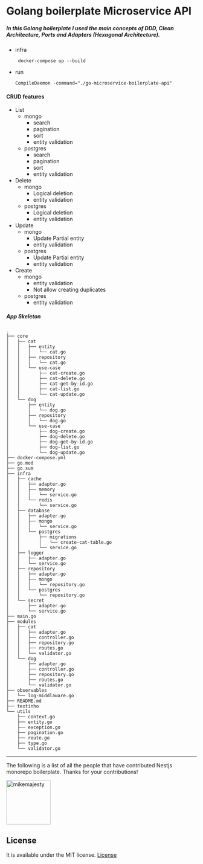 
# Golang boilerplate Microservice API

##### In this Golang boilerplate I used the main concepts of DDD, Clean Architecture, Ports and Adapters (Hexagonal Architecture).

- infra
  ```
   docker-compose up --build
  ```

- run

  ```
  CompileDaemon -command="./go-microservice-boilerplate-api"
  ```

#### CRUD features

- List
  - mongo
    - search
    - pagination
    - sort
    - entity validation
  - postgres
    - search
    - pagination
    - sort
    - entity validation
- Delete
  - mongo
    - Logical deletion
    - entity validation
  - postgres
    - Logical deletion
    - entity validation
- Update
  - mongo
    - Update Partial entity
    - entity validation
  - postgres
    - Update Partial entity
    - entity validation
- Create
  - mongo
    - entity validation
    - Not allow creating duplicates
  - postgres
    - entity validation


##### App Skeleton

```
.
├── core
│   ├── cat
│   │   ├── entity
│   │   │   └── cat.go
│   │   ├── repository
│   │   │   └── cat.go
│   │   └── use-case
│   │       ├── cat-create.go
│   │       ├── cat-delete.go
│   │       ├── cat-get-by-id.go
│   │       ├── cat-list.go
│   │       └── cat-update.go
│   └── dog
│       ├── entity
│       │   └── dog.go
│       ├── repository
│       │   └── dog.go
│       └── use-case
│           ├── dog-create.go
│           ├── dog-delete.go
│           ├── dog-get-by-id.go
│           ├── dog-list.go
│           └── dog-update.go
├── docker-compose.yml
├── go.mod
├── go.sum
├── infra
│   ├── cache
│   │   ├── adapter.go
│   │   ├── memory
│   │   │   └── service.go
│   │   └── redis
│   │       └── service.go
│   ├── database
│   │   ├── adapter.go
│   │   ├── mongo
│   │   │   └── service.go
│   │   └── postgres
│   │       ├── migrations
│   │       │   └── create-cat-table.go
│   │       └── service.go
│   ├── logger
│   │   ├── adapter.go
│   │   └── service.go
│   ├── repository
│   │   ├── adapter.go
│   │   ├── mongo
│   │   │   └── repository.go
│   │   └── postgres
│   │       └── repository.go
│   └── secret
│       ├── adapter.go
│       └── service.go
├── main.go
├── modules
│   ├── cat
│   │   ├── adapter.go
│   │   ├── controller.go
│   │   ├── repository.go
│   │   ├── routes.go
│   │   └── validator.go
│   └── dog
│       ├── adapter.go
│       ├── controller.go
│       ├── repository.go
│       ├── routes.go
│       └── validator.go
├── observables
│   └── log-middlaware.go
├── README.md
├── textinho
└── utils
    ├── context.go
    ├── entity.go
    ├── exception.go
    ├── pagination.go
    ├── route.go
    ├── type.go
    └── validator.go
```

---

The following is a list of all the people that have contributed Nestjs monorepo boilerplate. Thanks for your contributions!

[<img alt="mikemajesty" src="https://avatars1.githubusercontent.com/u/11630212?s=460&v=4&s=117" width="117">](https://github.com/mikemajesty)

## License

It is available under the MIT license.
[License](https://opensource.org/licenses/mit-license.php)